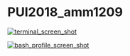 # PUI2018_amm1209

<a href="https://ibb.co/bJhpjz"><img src="https://preview.ibb.co/bQQmWe/terminal_screen_shot.png" alt="terminal_screen_shot" border="0"></a>

<a href="https://ibb.co/mx7dcK"><img src="https://preview.ibb.co/ePaWxK/bash_profile_screen_shot.png" alt="bash_profile_screen_shot" border="0"></a>
